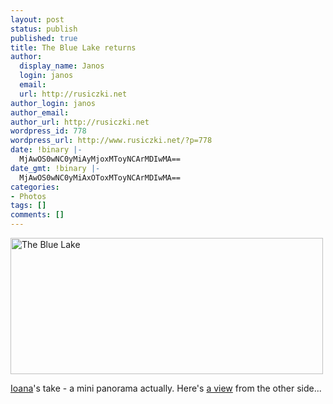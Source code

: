```yaml
---
layout: post
status: publish
published: true
title: The Blue Lake returns
author:
  display_name: Janos
  login: janos
  email: 
  url: http://rusiczki.net
author_login: janos
author_email: 
author_url: http://rusiczki.net
wordpress_id: 778
wordpress_url: http://www.rusiczki.net/?p=778
date: !binary |-
  MjAwOS0wNC0yMiAyMjoxMToyNCArMDIwMA==
date_gmt: !binary |-
  MjAwOS0wNC0yMiAxOToxMToyNCArMDIwMA==
categories:
- Photos
tags: []
comments: []
---
```

<p><a href="http://www.flickr.com/photos/ioana/3466293408/sizes/l/"><img src="http://farm4.static.flickr.com/3580/3466293408_7ab74bdf8d.jpg" width="500" height="218" alt="The Blue Lake" /></a></p>
<p><a href="http://www.flickr.com/photos/ioana">Ioana</a>'s take - a mini panorama actually. Here's <a href="http://www.rusiczki.net/2006/06/08/stairs-from-a-blue-lake/" title="My version, taken a few years ago...">a view</a> from the other side...</p>
